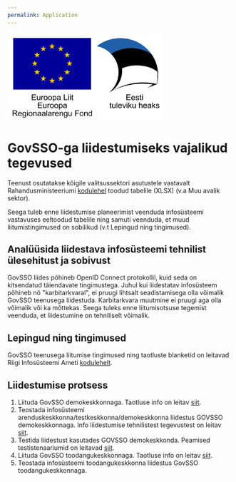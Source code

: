 ```yaml
---
permalink: Application
---
```


<img src='img/el_regionaalarengu_fond_horisontaalne.jpg' width="350" height="200" alt="Euroopa Liit Euroopa Regionaalarengu Fond"/>

# GovSSO-ga liidestumiseks vajalikud tegevused

Teenust osutatakse kõigile valitsussektori asutustele vastavalt Rahandusministeeriumi [kodulehel](https://www.rahandusministeerium.ee/et/riigihaldus) toodud tabelile (XLSX) (v.a Muu avalik sektor).

Seega tuleb enne liidestumise planeerimist veenduda infosüsteemi vastavuses eeltoodud tabelile ning samuti veenduda, et muud liitumistingimused on sobilikud (v.t Lepingud ning tingimused).

## Analüüsida liidestava infosüsteemi tehnilist ülesehitust ja sobivust

GovSSO liides põhineb OpenID Connect protokollil, kuid seda on kitsendatud täiendavate tingimustega. Juhul kui liidestatav infosüsteem põhineb nö "karbitarkvaral", ei pruugi lihtsalt seadistamisega olla võimalik GovSSO teenusega liidestuda. 
Karbitarkvara muutmine ei pruugi aga olla võimalik või ka mõttekas. Seega tuleks enne liitumisotsuse tegemist veenduda, et liidestumine on tehniliselt võimalik.

## Lepingud ning tingimused

GovSSO teenusega liitumise tingimused ning taotluste blanketid on leitavad Riigi Infosüsteemi Ameti [kodulehelt](https://www.ria.ee/riigi-infosusteem/elektrooniline-identiteet-ja-usaldusteenused/kesksed-autentimisteenused#govsso).

## Liidestumise protsess

1. Liituda GovSSO demokeskkonnaga. Taotluse info on leitav [siit](https://www.ria.ee/riigi-infosusteem/elektrooniline-identiteet-ja-usaldusteenused/kesksed-autentimisteenused#govsso).
2. Teostada infosüsteemi arenduskeskkonna/testkeskkonna/demokeskkonna liidestus GOVSSO demokeskkonnaga. Info liidestumise tehnilistest tegevustest on leitav [siit](TechnicalSpecification).
3. Testida liidestust kasutades GOVSSO demokeskkonda. Peamised testistenaariumid on leitavad [siit](https://github.com/e-gov/GOVSSO-Test).
4. Liituda GovSSO toodangukeskkonnaga. Taotluse info on leitav [siit](https://www.ria.ee/riigi-infosusteem/elektrooniline-identiteet-ja-usaldusteenused/kesksed-autentimisteenused#govsso).
5. Teostada infosüsteemi toodangukeskkonna liidestus GovSSO toodangukeskkonnaga.
